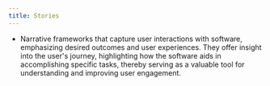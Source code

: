 ```yaml
---
title: Stories
---
```

- Narrative frameworks that capture user interactions with software, emphasizing desired outcomes and user experiences. They offer insight into the user's journey, highlighting how the software aids in accomplishing specific tasks, thereby serving as a valuable tool for understanding and improving user engagement.